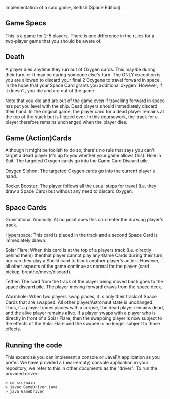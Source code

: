 Implementation of a card game, Selfish (Space Edition).
## Game Specs
This is a game for 2-5 players. There is one difference in the rules for a two-player game that
you should be aware of.

## Death
A player dies anytime they run out of Oxygen cards. This may be during their turn, or it may
be during someone else's turn. The ONLY exception is  you are allowed to discard your final 2 Oxygens to travel
forward in space, in the hope that your Space Card grants you additional oxygen. However, if it doesn't, you die and are out of the game.

Note that you die and are out of the game even if travelling forward in space has put you
level with the ship.
Dead players should immediately discard their hand. In the original game, the player card for
a dead player remains at the top of the stack but is flipped over. In this coursework, the track
for a player therefore remains unchanged when the player dies.

## Game (Action)Cards
Although it might be foolish to do so, there's no rule that says you can't target a dead player
(it's up to you whether your game allows this).
 Hole in Suit: The targeted Oxygen cards go into the Game Card Discard pile.
 
 Oxygen Siphon: The targeted Oxygen cards go into the current player's hand.
 
 Rocket Booster: The player follows all the usual steps for travel (i.e. they draw a Space Card) but without any need to discard Oxygen.

## Space Cards
 Gravitational Anomaly: At no point does this card enter the drawing player's track.

 Hyperspace: This card is placed in the track and a second Space Card is immediately drawn.
 
 Solar Flare: When this card is at the top of a players track (i.e. directly behind them) thenthat player cannot play any Game Cards during their turn, nor can they play a Sheild card to block another player's action. However, all other aspects of the game continue as normal for the player (card pickup, breathe/move/discard).
 
 Tether: The card from the track of the player being moved back goes to the space discard pile. The player moving forward draws from the space deck.
 
 Wormhole: When two players swap places, it is only their track of Space Cards that are swapped. All other player/Astronaut state is unchanged. Thus, if a player trades places with a corpse, the dead player remains dead, and the alive player remains alive. If a player swaps with a player who is directly in front of a Solar Flare, then the swapping player is now subject to the effects of the Solar Flare and the swapee is no longer subject to those effects.

## Running the code

This excercise you can implement a console or JavaFX application as you prefer.
We have provided a (near-empty) console application in your repository, we refer to this in other documents as the "driver". To run the provided driver:

```
> cd src/main
> javac GameDriver.java
> java GameDriver
```


